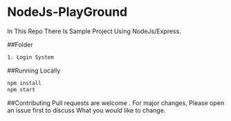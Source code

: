 # NodeJs-PlayGround
In This Repo There Is Sample Project Using NodeJs/Express.

##Folder
```bash
1. Login System

````


##Running Locally
```bash
npm install
npm start
```


##Contributing
Pull requests are welcome . For major changes, Please open an issue first to discuss What you would like to change.

